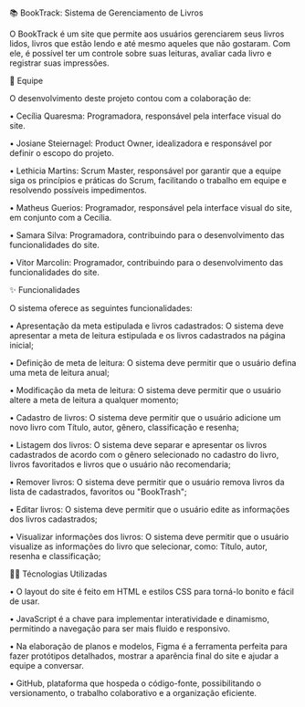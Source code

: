 📚 BookTrack: Sistema de Gerenciamento de Livros

  O BookTrack é um site que permite aos usuários gerenciarem seus livros lidos, livros que estão lendo e até mesmo aqueles que não gostaram. Com ele, é possível ter um controle sobre suas leituras, avaliar cada livro e registrar suas impressões.

👥 Equipe

  O desenvolvimento deste projeto contou com a colaboração de:
  
  •	Cecília Quaresma: Programadora, responsável pela interface visual do site.
  
  •	Josiane Steiernagel: Product Owner, idealizadora e responsável por definir o escopo do projeto.
  
  •	Lethicia Martins: Scrum Master, responsável por garantir que a equipe siga os princípios e práticas do Scrum, facilitando o trabalho em equipe e resolvendo possíveis impedimentos.
  
  •	Matheus Guerios: Programador, responsável pela interface visual do site, em conjunto com a Cecília.
  
  •	Samara Silva: Programadora, contribuindo para o desenvolvimento das funcionalidades do site.
  
  •	Vitor Marcolin: Programador, contribuindo para o desenvolvimento das funcionalidades do site.
  
✨ Funcionalidades

  O sistema oferece as seguintes funcionalidades:
  
  •	Apresentação da meta estipulada e livros cadastrados: O sistema deve apresentar a meta de leitura estipulada e os livros cadastrados na página inicial;
  
  •	Definição de meta de leitura: O sistema deve permitir que o usuário defina uma meta de leitura anual;
  
  •	Modificação da meta de leitura: O sistema deve permitir que o usuário altere a meta de leitura a qualquer momento;
  
  •	Cadastro de livros: O sistema deve permitir que o usuário adicione um novo livro com Título, autor, gênero, classificação e resenha;
  
  •	Listagem dos livros: O sistema deve separar e apresentar os livros cadastrados de acordo com o gênero selecionado no cadastro do livro, livros favoritados e livros que o usuário não recomendaria;
  
  •	Remover livros: O sistema deve permitir que o usuário remova livros da lista de cadastrados, favoritos ou "BookTrash"; 
  
  •	Editar livros: O sistema deve permitir que o usuário edite as informações dos livros cadastrados;
  
  •	Visualizar informações dos livros: O sistema deve permitir que o usuário visualize as informações do livro que selecionar, como: Título, autor, resenha e classificação;


🧑‍💻 Técnologias Utilizadas

•	O layout do site é feito em HTML e estilos CSS para torná-lo bonito e fácil de usar. 

•	JavaScript é a chave para implementar interatividade e dinamismo, permitindo a navegação para ser mais fluido e responsivo.

•	Na elaboração de planos e modelos, Figma é a ferramenta perfeita para fazer protótipos detalhados, mostrar a aparência final do site e ajudar a equipe a conversar.

•	GitHub, plataforma que hospeda o código-fonte, possibilitando o versionamento, o trabalho colaborativo e a organização eficiente.
